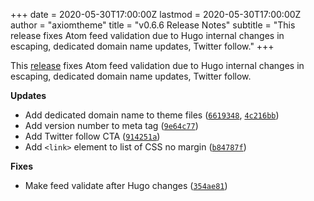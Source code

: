 +++
date = 2020-05-30T17:00:00Z
lastmod = 2020-05-30T17:00:00Z
author = "axiomtheme"
title = "v0.6.6 Release Notes"
subtitle = "This release fixes Atom feed validation due to Hugo internal changes in escaping, dedicated domain name updates, Twitter follow."
+++

This [release](https://github.com/marketempower/axiom/releases/tag/v0.6.6) fixes Atom feed validation due to Hugo internal changes in escaping, dedicated domain name updates, Twitter follow.

**Updates**

- Add dedicated domain name to theme files ([`6619348`](https://github.com/marketempower/axiom/commit/6619348e66225e2c015577f4b8236396c2dff4a9), [`4c216bb`](https://github.com/marketempower/axiom/commit/4c216bbdc8598e7beabb9f25cec94dc0a8ba36e6))
- Add version number to meta tag ([`9e64c77`](https://github.com/marketempower/axiom/commit/9e64c77ac9663b29f4fe495090379c85757610d7))
- Add Twitter follow CTA ([`914251a`](https://github.com/marketempower/axiom/commit/914251a2444e26a99c6fb2012e8344beb7688ffb))
- Add `<link>` element to list of CSS no margin ([`b84787f`](https://github.com/marketempower/axiom/commit/b84787f49597dc9339d63834ece2e92a6bce0fee))

**Fixes**

- Make feed validate after Hugo changes ([`354ae81`](https://github.com/marketempower/axiom/commit/354ae81da34804f00cf517e77c218040308f3847))
